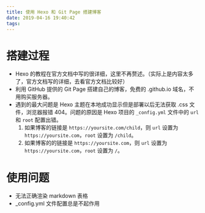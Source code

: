 ```yaml
---
title: 使用 Hexo 和 Git Page 搭建博客
date: 2019-04-16 19:40:42
tags:
---
```

# 搭建过程
* Hexo 的教程在官方文档中写的很详细，这里不再赘述。（实际上是内容太多了，官方文档写的详细，去看官方文档比较好）
* 利用 GitHub 提供的 Git Page 搭建自己的博客，免费的 .github.io 域名，不用购买服务器。
* 遇到的最大问题是 Hexo 主题在本地成功显示但是部署以后无法获取 .css 文件，浏览器报错 404。问题的原因是 Hexo 项目的 `_config.yml` 文件中的 `url` 和 `root` 配置出错。
  1. 如果博客的链接是 `https://yoursite.com/child`，则 `url` 设置为 `https://yoursite.com`，`root` 设置为 `/child`。
  2. 如果博客的的链接是 `https://yoursite.com`，则 `url` 设置为 `https://yoursite.com`，`root` 设置为 `/`。
# 使用问题
* 无法正确渲染 markdown 表格
* _config.yml 文件配置总是不起作用